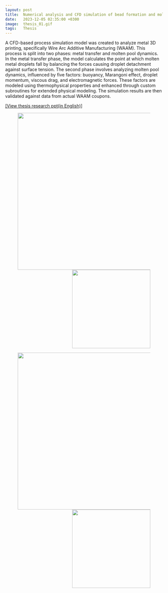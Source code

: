 ```yaml
---
layout: post
title:  Numerical analysis and CFD simulation of bead formation and molten pool dynamics in wire arc additive manufacturing(WAAM) method
date:   2023-12-05 02:35:00 +0300
image:  thesis_01.gif
tags:   Thesis
---
```

A CFD-based process simulation model was created to analyze metal 3D printing, specifically Wire Arc Additive Manufacturing (WAAM). This process is split into two phases: metal transfer and molten pool dynamics. In the metal transfer phase, the model calculates the point at which molten metal droplets fall by balancing the forces causing droplet detachment against surface tension. The second phase involves analyzing molten pool dynamics, influenced by five factors: buoyancy, Marangoni effect, droplet momentum, viscous drag, and electromagnetic forces. These factors are modeled using thermophysical properties and enhanced through custom subroutines for extended physical modeling. The simulation results are then validated against data from actual WAAM coupons.

[[View thesis research ppt(in English)]][ppt]

<figure>
<img src="/wanki/images/thesis_01.gif" alt="" data-action="zoom" style="float: left; width: 500px;" class="">
<img src="/wanki/images/thesis_02.jpg" alt="" data-action="zoom" style="float: right; width: 250px;" class="">
</figure>

<div style="clear: both;"></div>

<figure>
<img src="/wanki/images/thesis_03.gif" alt="" data-action="zoom" style="float: left; width: 500px;" class="">
<img src="/wanki/images/thesis_04.jpg" alt="" data-action="zoom" style="float: right; width: 250px;" class="">
</figure>

<div style="clear: both;"></div>

[ppt]: https://docs.google.com/presentation/d/1feQnW0U_noCIkYfmAEp7aUDojvMO3RGX/edit?usp=sharing&ouid=101121945046689004751&rtpof=true&sd=true